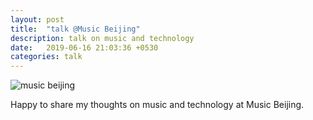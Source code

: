 ```yaml
---
layout: post
title:  "talk @Music Beijing"
description: talk on music and technology
date:   2019-06-16 21:03:36 +0530
categories: talk
---
```

![music beijing](/img/2019-musicbeijing.jpg)

Happy to share my thoughts on music and technology at Music Beijing.
